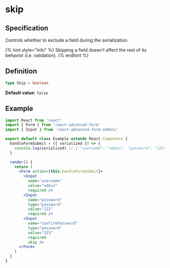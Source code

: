 # skip

## Specification

Controls whether to exclude a field during the serialization.

{% hint style="info" %}
Skipping a field doesn't affect the rest of its behavior \(i.e. validation\).
{% endhint %}

## Definition

```typescript
type Skip = boolean
```

**Default value:** `false`

## Example

```jsx
import React from 'react'
import { Form } from 'react-advanced-form'
import { Input } from 'react-advanced-form-addons'

export default class Example extends React.Component {
  handleFormSubmit = ({ serialized }) => {
    console.log(serialized) // { "username": "admin", "password": "123" }
  }

  render() {
    return (
      <Form action={this.handleFormSubmit}>
        <Input
          name="username"
          value="admin"
          required />
        <Input
          name="password"
          type="password"
          value="123"
          required />
        <Input
          name="confirmPassword"
          type="password"
          value="123"
          required
          skip />
      </Form>
    )
  }
}
```

